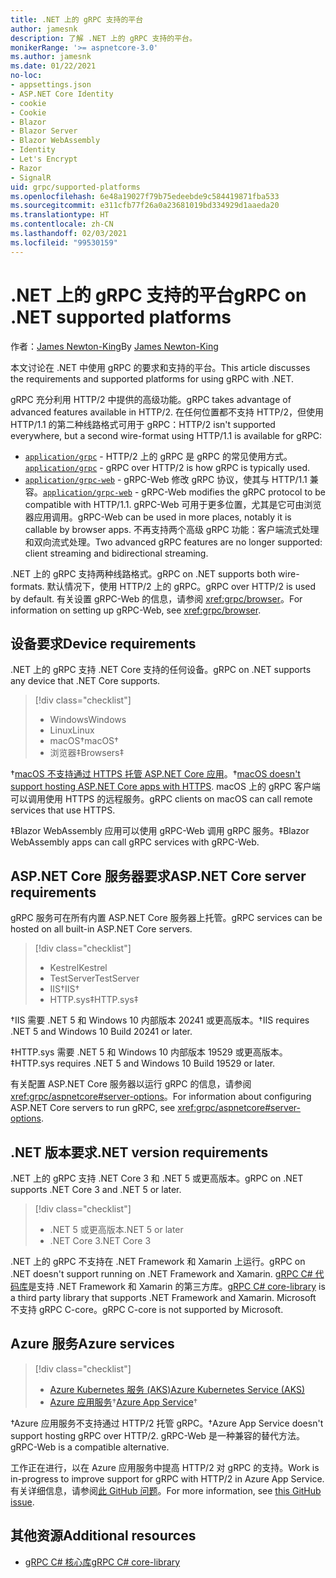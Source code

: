 ```yaml
---
title: .NET 上的 gRPC 支持的平台
author: jamesnk
description: 了解 .NET 上的 gRPC 支持的平台。
monikerRange: '>= aspnetcore-3.0'
ms.author: jamesnk
ms.date: 01/22/2021
no-loc:
- appsettings.json
- ASP.NET Core Identity
- cookie
- Cookie
- Blazor
- Blazor Server
- Blazor WebAssembly
- Identity
- Let's Encrypt
- Razor
- SignalR
uid: grpc/supported-platforms
ms.openlocfilehash: 6e48a19027f79b75edeebde9c584419871fba533
ms.sourcegitcommit: e311cfb77f26a0a23681019bd334929d1aaeda20
ms.translationtype: HT
ms.contentlocale: zh-CN
ms.lasthandoff: 02/03/2021
ms.locfileid: "99530159"
---
```

# <a name="grpc-on-net-supported-platforms"></a><span data-ttu-id="0e5d8-103">.NET 上的 gRPC 支持的平台</span><span class="sxs-lookup"><span data-stu-id="0e5d8-103">gRPC on .NET supported platforms</span></span>

<span data-ttu-id="0e5d8-104">作者：[James Newton-King](https://twitter.com/jamesnk)</span><span class="sxs-lookup"><span data-stu-id="0e5d8-104">By [James Newton-King](https://twitter.com/jamesnk)</span></span>

<span data-ttu-id="0e5d8-105">本文讨论在 .NET 中使用 gRPC 的要求和支持的平台。</span><span class="sxs-lookup"><span data-stu-id="0e5d8-105">This article discusses the requirements and supported platforms for using gRPC with .NET.</span></span>

<span data-ttu-id="0e5d8-106">gRPC 充分利用 HTTP/2 中提供的高级功能。</span><span class="sxs-lookup"><span data-stu-id="0e5d8-106">gRPC takes advantage of advanced features available in  HTTP/2.</span></span> <span data-ttu-id="0e5d8-107">在任何位置都不支持 HTTP/2，但使用 HTTP/1.1 的第二种线路格式可用于 gRPC：</span><span class="sxs-lookup"><span data-stu-id="0e5d8-107">HTTP/2 isn't supported everywhere, but a second wire-format using HTTP/1.1 is available for gRPC:</span></span>

* <span data-ttu-id="0e5d8-108">[`application/grpc`](https://github.com/grpc/grpc/blob/master/doc/PROTOCOL-HTTP2.md) - HTTP/2 上的 gRPC 是 gRPC 的常见使用方式。</span><span class="sxs-lookup"><span data-stu-id="0e5d8-108">[`application/grpc`](https://github.com/grpc/grpc/blob/master/doc/PROTOCOL-HTTP2.md) - gRPC over HTTP/2 is how gRPC is typically used.</span></span>
* <span data-ttu-id="0e5d8-109">[`application/grpc-web`](https://github.com/grpc/grpc/blob/master/doc/PROTOCOL-WEB.md) - gRPC-Web 修改 gRPC 协议，使其与 HTTP/1.1 兼容。</span><span class="sxs-lookup"><span data-stu-id="0e5d8-109">[`application/grpc-web`](https://github.com/grpc/grpc/blob/master/doc/PROTOCOL-WEB.md) - gRPC-Web modifies the gRPC protocol to be compatible with HTTP/1.1.</span></span> <span data-ttu-id="0e5d8-110">gRPC-Web 可用于更多位置，尤其是它可由浏览器应用调用。</span><span class="sxs-lookup"><span data-stu-id="0e5d8-110">gRPC-Web can be used in more places, notably it is callable by browser apps.</span></span> <span data-ttu-id="0e5d8-111">不再支持两个高级 gRPC 功能：客户端流式处理和双向流式处理。</span><span class="sxs-lookup"><span data-stu-id="0e5d8-111">Two advanced gRPC features are no longer supported: client streaming and bidirectional streaming.</span></span>

<span data-ttu-id="0e5d8-112">.NET 上的 gRPC 支持两种线路格式。</span><span class="sxs-lookup"><span data-stu-id="0e5d8-112">gRPC on .NET supports both wire-formats.</span></span> <span data-ttu-id="0e5d8-113">默认情况下，使用 HTTP/2 上的 gRPC。</span><span class="sxs-lookup"><span data-stu-id="0e5d8-113">gRPC over HTTP/2 is used by default.</span></span> <span data-ttu-id="0e5d8-114">有关设置 gRPC-Web 的信息，请参阅 <xref:grpc/browser>。</span><span class="sxs-lookup"><span data-stu-id="0e5d8-114">For information on setting up gRPC-Web, see <xref:grpc/browser>.</span></span>

## <a name="device-requirements"></a><span data-ttu-id="0e5d8-115">设备要求</span><span class="sxs-lookup"><span data-stu-id="0e5d8-115">Device requirements</span></span>

<span data-ttu-id="0e5d8-116">.NET 上的 gRPC 支持 .NET Core 支持的任何设备。</span><span class="sxs-lookup"><span data-stu-id="0e5d8-116">gRPC on .NET supports any device that .NET Core supports.</span></span>

> [!div class="checklist"]
>
> * <span data-ttu-id="0e5d8-117">Windows</span><span class="sxs-lookup"><span data-stu-id="0e5d8-117">Windows</span></span>
> * <span data-ttu-id="0e5d8-118">Linux</span><span class="sxs-lookup"><span data-stu-id="0e5d8-118">Linux</span></span>
> * <span data-ttu-id="0e5d8-119">macOS&dagger;</span><span class="sxs-lookup"><span data-stu-id="0e5d8-119">macOS&dagger;</span></span>
> * <span data-ttu-id="0e5d8-120">浏览器&Dagger;</span><span class="sxs-lookup"><span data-stu-id="0e5d8-120">Browsers&Dagger;</span></span>

<span data-ttu-id="0e5d8-121">&dagger;[macOS 不支持通过 HTTPS 托管 ASP.NET Core 应用](xref:grpc/troubleshoot#unable-to-start-aspnet-core-grpc-app-on-macos)。</span><span class="sxs-lookup"><span data-stu-id="0e5d8-121">&dagger;[macOS doesn't support hosting ASP.NET Core apps with HTTPS](xref:grpc/troubleshoot#unable-to-start-aspnet-core-grpc-app-on-macos).</span></span> <span data-ttu-id="0e5d8-122">macOS 上的 gRPC 客户端可以调用使用 HTTPS 的远程服务。</span><span class="sxs-lookup"><span data-stu-id="0e5d8-122">gRPC clients on macOS can call remote services that use HTTPS.</span></span>

<span data-ttu-id="0e5d8-123">&Dagger;Blazor WebAssembly 应用可以使用 gRPC-Web 调用 gRPC 服务。</span><span class="sxs-lookup"><span data-stu-id="0e5d8-123">&Dagger;Blazor WebAssembly apps can call gRPC services with gRPC-Web.</span></span>

## <a name="aspnet-core-server-requirements"></a><span data-ttu-id="0e5d8-124">ASP.NET Core 服务器要求</span><span class="sxs-lookup"><span data-stu-id="0e5d8-124">ASP.NET Core server requirements</span></span>

<span data-ttu-id="0e5d8-125">gRPC 服务可在所有内置 ASP.NET Core 服务器上托管。</span><span class="sxs-lookup"><span data-stu-id="0e5d8-125">gRPC services can be hosted on all built-in ASP.NET Core servers.</span></span>

> [!div class="checklist"]
>
> * <span data-ttu-id="0e5d8-126">Kestrel</span><span class="sxs-lookup"><span data-stu-id="0e5d8-126">Kestrel</span></span>
> * <span data-ttu-id="0e5d8-127">TestServer</span><span class="sxs-lookup"><span data-stu-id="0e5d8-127">TestServer</span></span>
> * <span data-ttu-id="0e5d8-128">IIS&dagger;</span><span class="sxs-lookup"><span data-stu-id="0e5d8-128">IIS&dagger;</span></span>
> * <span data-ttu-id="0e5d8-129">HTTP.sys&Dagger;</span><span class="sxs-lookup"><span data-stu-id="0e5d8-129">HTTP.sys&Dagger;</span></span>

<span data-ttu-id="0e5d8-130">&dagger;IIS 需要 .NET 5 和 Windows 10 内部版本 20241 或更高版本。</span><span class="sxs-lookup"><span data-stu-id="0e5d8-130">&dagger;IIS requires .NET 5 and Windows 10 Build 20241 or later.</span></span>

<span data-ttu-id="0e5d8-131">&Dagger;HTTP.sys 需要 .NET 5 和 Windows 10 内部版本 19529 或更高版本。</span><span class="sxs-lookup"><span data-stu-id="0e5d8-131">&Dagger;HTTP.sys requires .NET 5 and Windows 10 Build 19529 or later.</span></span>

<span data-ttu-id="0e5d8-132">有关配置 ASP.NET Core 服务器以运行 gRPC 的信息，请参阅 <xref:grpc/aspnetcore#server-options>。</span><span class="sxs-lookup"><span data-stu-id="0e5d8-132">For information about configuring ASP.NET Core servers to run gRPC, see <xref:grpc/aspnetcore#server-options>.</span></span>

## <a name="net-version-requirements"></a><span data-ttu-id="0e5d8-133">.NET 版本要求</span><span class="sxs-lookup"><span data-stu-id="0e5d8-133">.NET version requirements</span></span>

<span data-ttu-id="0e5d8-134">.NET 上的 gRPC 支持 .NET Core 3 和 .NET 5 或更高版本。</span><span class="sxs-lookup"><span data-stu-id="0e5d8-134">gRPC on .NET supports .NET Core 3 and .NET 5 or later.</span></span>

> [!div class="checklist"]
>
> * <span data-ttu-id="0e5d8-135">.NET 5 或更高版本</span><span class="sxs-lookup"><span data-stu-id="0e5d8-135">.NET 5 or later</span></span>
> * <span data-ttu-id="0e5d8-136">.NET Core 3</span><span class="sxs-lookup"><span data-stu-id="0e5d8-136">.NET Core 3</span></span>

<span data-ttu-id="0e5d8-137">.NET 上的 gRPC 不支持在 .NET Framework 和 Xamarin 上运行。</span><span class="sxs-lookup"><span data-stu-id="0e5d8-137">gRPC on .NET doesn't support running on .NET Framework and Xamarin.</span></span> <span data-ttu-id="0e5d8-138">[gRPC C# 代码库](https://grpc.io/docs/languages/csharp/quickstart/)是支持 .NET Framework 和 Xamarin 的第三方库。</span><span class="sxs-lookup"><span data-stu-id="0e5d8-138">[gRPC C# core-library](https://grpc.io/docs/languages/csharp/quickstart/) is a third party library that supports .NET Framework and Xamarin.</span></span> <span data-ttu-id="0e5d8-139">Microsoft 不支持 gRPC C-core。</span><span class="sxs-lookup"><span data-stu-id="0e5d8-139">gRPC C-core is not supported by Microsoft.</span></span>

## <a name="azure-services"></a><span data-ttu-id="0e5d8-140">Azure 服务</span><span class="sxs-lookup"><span data-stu-id="0e5d8-140">Azure services</span></span>

> [!div class="checklist"]
>
> * [<span data-ttu-id="0e5d8-141">Azure Kubernetes 服务 (AKS)</span><span class="sxs-lookup"><span data-stu-id="0e5d8-141">Azure Kubernetes Service (AKS)</span></span>](https://azure.microsoft.com/services/kubernetes-service/)
> * <span data-ttu-id="0e5d8-142">[Azure 应用服务](https://azure.microsoft.com/services/app-service/)&dagger;</span><span class="sxs-lookup"><span data-stu-id="0e5d8-142">[Azure App Service](https://azure.microsoft.com/services/app-service/)&dagger;</span></span>

<span data-ttu-id="0e5d8-143">&dagger;Azure 应用服务不支持通过 HTTP/2 托管 gRPC。</span><span class="sxs-lookup"><span data-stu-id="0e5d8-143">&dagger;Azure App Service doesn't support hosting gRPC over HTTP/2.</span></span> <span data-ttu-id="0e5d8-144">gRPC-Web 是一种兼容的替代方法。</span><span class="sxs-lookup"><span data-stu-id="0e5d8-144">gRPC-Web is a compatible alternative.</span></span>

<span data-ttu-id="0e5d8-145">工作正在进行，以在 Azure 应用服务中提高 HTTP/2 对 gRPC 的支持。</span><span class="sxs-lookup"><span data-stu-id="0e5d8-145">Work is in-progress to improve support for gRPC with HTTP/2 in Azure App Service.</span></span> <span data-ttu-id="0e5d8-146">有关详细信息，请参阅[此 GitHub 问题](https://github.com/dotnet/AspNetCore/issues/9020)。</span><span class="sxs-lookup"><span data-stu-id="0e5d8-146">For more information, see [this GitHub issue](https://github.com/dotnet/AspNetCore/issues/9020).</span></span>

## <a name="additional-resources"></a><span data-ttu-id="0e5d8-147">其他资源</span><span class="sxs-lookup"><span data-stu-id="0e5d8-147">Additional resources</span></span>

* [<span data-ttu-id="0e5d8-148">gRPC C# 核心库</span><span class="sxs-lookup"><span data-stu-id="0e5d8-148">gRPC C# core-library</span></span>](https://grpc.io/docs/languages/csharp/quickstart/)
